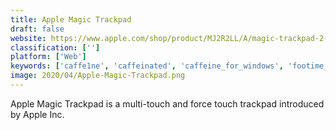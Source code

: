 ```yaml
---
title: Apple Magic Trackpad
draft: false 
website: https://www.apple.com/shop/product/MJ2R2LL/A/magic-trackpad-2-silver
classification: ['']
platform: ['Web']
keywords: ['caffe1ne', 'caffeinated', 'caffeine_for_windows', 'footime_foot_mouse', 'ginseng', 'hipporemote_pro', 'insomniate', 'mouse', 'nodoze', 'open_authenticator', 'rollermouse', 'sleep_preventer', 'trackballs']
image: 2020/04/Apple-Magic-Trackpad.png
---
```

Apple Magic Trackpad is a multi-touch and force touch trackpad introduced by Apple Inc.